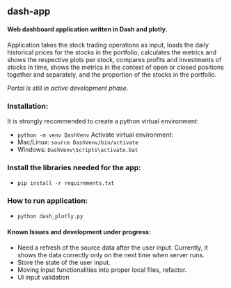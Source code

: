 ## dash-app
#### Web dashboard application written in Dash and plotly.

Application takes the stock trading operations as input, loads the daily historical prices for the stocks in the portfolio, 
calculates the metrics and shows the respective plots per stock, compares profits and investments of stocks in time, 
shows the metrics in the context of open or closed positions together and separately, and the proportion of the stocks in the portfolio.

*Portal is still in active development phase.*

### Installation:
It is strongly recommended to create a python virtual environment: 
* `python -m venv DashVenv`
Activate virtual environment:
* Mac/Linux: ```source DashVenv/bin/activate```
* Windows: ```DashVenv\Scripts\activate.bat```

### Install the libraries needed for the app:
* ```pip install -r requirements.txt```

### How to run application:
* ```python dash_plotly.py```


#### Known Issues and development under progress:
- Need a refresh of the source data after the user input. Currently, it shows the data correctly only on the next time when server runs.
- Store the state of the user input.
- Moving input functionalities into proper local files, refactor.
- UI input validation

